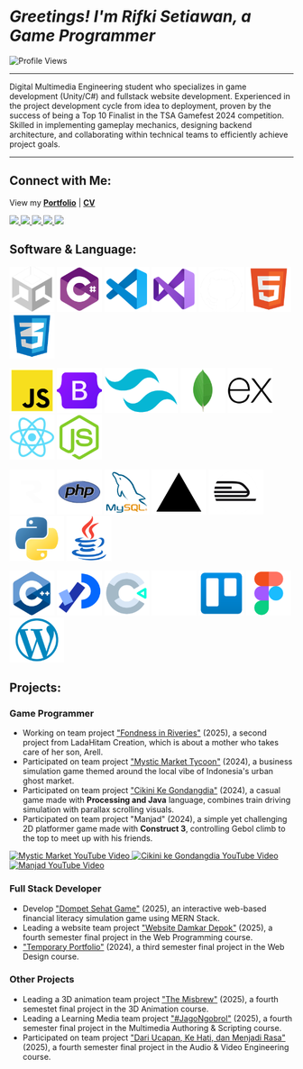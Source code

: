 # _Greetings! I'm Rifki Setiawan, a Game Programmer_

<img src="https://komarev.com/ghpvc/?username=rifkisetiawan0101&label=Profile%20views&color=EE4B2B&style=flat" alt="Profile Views"/>

---

Digital Multimedia Engineering student who specializes in game development (Unity/C#) and fullstack website development. Experienced in the project development cycle from idea to deployment, proven by the success of being a Top 10 Finalist in the TSA Gamefest 2024 competition. Skilled in implementing gameplay mechanics, designing backend architecture, and collaborating within technical teams to efficiently achieve project goals.

---

## Connect with Me:

View my [**Portfolio**](https://my-web-portfolio-rifkisetiawan0101s-projects.vercel.app/) | 
[**CV**](https://drive.google.com/drive/folders/1nfHXCFGkdqJYGJe5yiUhc_whtMdLuIsx?usp=sharing)

<p align="left">
  <a href="https://linkedin.com/in/rifki-setiawan0101" target="_blank" rel="noopener noreferrer">
    <img src="https://img.shields.io/badge/LINKEDIN-0A66C2?style=for-the-badge&logo=linkedin&logoColor=white" />
  </a>
  <a href="https://github.com/rifkisetiawan0101" target="_blank" rel="noopener noreferrer">
    <img src="https://img.shields.io/badge/GITHUB-181717?style=for-the-badge&logo=github&logoColor=white" />
  </a>
<!--   <a href="https://www.behance.net/rifkisetiawan3" target="_blank" rel="noopener noreferrer">
    <img src="https://img.shields.io/badge/BEHANCE-1769FF?style=for-the-badge&logo=behance&logoColor=white" />
  </a> -->
  <a href="https://itch.io/profile/rstiawann" target="_blank" rel="noopener noreferrer">
    <img src="https://img.shields.io/badge/ITCH.IO-FA5C5C?style=for-the-badge&logo=itchdotio&logoColor=white" />
  </a>
  <a href="https://instagram.com/rstiawann_" target="_blank" rel="noopener noreferrer">
    <img src="https://img.shields.io/badge/INSTAGRAM-E4605F?style=for-the-badge&logo=instagram&logoColor=white" />
  </a>
  <a href="https://youtube.com/@rstiawann" target="_blank" rel="noopener noreferrer">
    <img src="https://img.shields.io/badge/YOUTUBE-FF0000?style=for-the-badge&logo=youtube&logoColor=white" />
  </a>
</p>

## Software & Language:

<p align="left">
  <!-- Baris 1 -->
  <a href="https://unity.com/"><img src="images/unity-white.png" alt="Unity" style="height:80px;"/></a>
  <a href="https://learn.microsoft.com/en-us/dotnet/csharp/"><img src="images/csharp.png" alt="C#" style="height:80px;"/></a>
  <a href="https://code.visualstudio.com/"><img src="images/vs-code.png" alt="VS Code" style="height:80px;"/></a>
  <a href="https://visualstudio.microsoft.com/"><img src="images/vs.png" alt="Visual Studio" style="height:80px;"/></a>
  <a href="https://github.com/"><img src="images/github-white.png" alt="GitHub" style="height:80px;"/></a>
  <a href="https://developer.mozilla.org/en-US/docs/Web/HTML"><img src="images/html5.png" alt="HTML5" style="height:80px;"/></a>
  <a href="https://developer.mozilla.org/en-US/docs/Web/CSS"><img src="images/css3.png" alt="CSS3" style="height:80px;"/></a>
</p>

<p align="left">
  <!-- Baris 2 -->
  <a href="https://developer.mozilla.org/en-US/docs/Web/JavaScript"><img src="images/js.png" alt="JavaScript" style="height:80px;"/></a>
  <a href="https://getbootstrap.com/"><img src="images/bootstrap.png" alt="Bootstrap" style="height:80px;"/></a>
  <a href="https://tailwindcss.com/"><img src="images/tailwind.png" alt="Tailwind" style="height:80px;"/></a>
  <a href="https://www.mongodb.com/"><img src="images/mongoDB.png" alt="MongoDB" style="height:80px;"/></a>
  <a href="https://expressjs.com/"><img src="images/express.png" alt="Express.js" style="height:80px;"/></a>
  <a href="https://react.dev/"><img src="images/react.png" alt="React" style="height:80px;"/></a>
  <a href="https://nodejs.org/"><img src="images/node.png" alt="Node.js" style="height:80px;"/></a>
</p>

<p align="left">
  <!-- Baris 3 -->
  <a href="https://resend.com/"><img src="images/resend-white.png" alt="Resend API" style="height:80px;"/></a>
  <a href="https://www.php.net/"><img src="images/php.png" alt="PHP" style="height:80px;"/></a>
  <a href="https://www.mysql.com/"><img src="images/mysql.png" alt="MySQL" style="height:80px;"/></a>
  <a href="https://vercel.com/"><img src="images/vercel.png" alt="Vercel" style="height:80px;"/></a>
  <a href="https://railway.app/"><img src="images/railway.png" alt="Railway" style="height:80px;"/></a>
  <a href="https://www.python.org/"><img src="images/phyton.png" alt="Python" style="height:80px;"/></a>
  <a href="https://www.java.com/"><img src="images/java.png" alt="Java" style="height:80px;"/></a>
</p>

<p align="left">
  <!-- Baris 4 -->
  <a href="https://isocpp.org/"><img src="images/c++.png" alt="C++" style="height:80px;"/></a>
  <a href="https://processing.org/"><img src="images/processing.png" alt="Processing" style="height:80px;"/></a>
  <a href="https://www.construct.net/en"><img src="images/construct3.png" alt="Construct 3" style="height:80px;"/></a>
  <a href="https://www.notion.so/"><img src="images/notion-white.png" alt="Notion" style="height:80px;"/></a>
  <a href="https://trello.com/"><img src="images/trello.png" alt="Trello" style="height:80px;"/></a>
  <a href="https://www.figma.com/"><img src="images/figma.png" alt="Figma" style="height:80px;"/></a>
  <a href="https://wordpress.org/"><img src="images/wordpress.png" alt="WordPress" style="height:80px;"/></a>
</p>


## Projects:

### Game Programmer

- Working on team project ["Fondness in Riveries"](https://github.com/rifkisetiawan0101/Fondness-In-Riveries) (2025), a second project from LadaHitam Creation, which is about a mother who takes care of her son, Arell.
- Participated on team project ["Mystic Market Tycoon"](https://github.com/rifkisetiawan0101/MysticMarketTycoon) (2024), a business simulation game themed around the local vibe of Indonesia's urban ghost market.
- Participated on team project ["Cikini Ke Gondangdia"](https://github.com/rifkisetiawan0101/Cikini-Ke-Gondangdia) (2024), a casual game made with **Processing and Java** language, combines train driving simulation with parallax scrolling visuals.
- Participated on team project "Manjad" (2024), a simple yet challenging 2D platformer game made with **Construct 3**, controlling Gebol climb to the top to meet up with his friends.

<p align="left">
  <!-- Mystic Market -->
  <a href="https://youtu.be/CdgIDbUS7bo?si=EKWbWNgNMICkFkAc" target="_blank">
    <img src="https://img.youtube.com/vi/CdgIDbUS7bo/0.jpg" alt="Mystic Market YouTube Video" width="260"/>
  </a>
  <!-- Cikini ke Gondangdia -->
  <a href="https://youtu.be/vSi4UqEW16I?si=H29lKZX52JJBtkf9" target="_blank">
    <img src="https://img.youtube.com/vi/vSi4UqEW16I/0.jpg" alt="Cikini ke Gondangdia YouTube Video" width="260"/>
  </a>
  <!-- Manjad -->
  <a href="https://youtu.be/qTV3yais-3U?si=QI4nCRHTXzUw-EG4" target="_blank">
    <img src="https://img.youtube.com/vi/qTV3yais-3U/0.jpg" alt="Manjad YouTube Video" width="260"/>
  </a>
</p>

### Full Stack Developer

- Develop ["Dompet Sehat Game"](https://github.com/rifkisetiawan0101/Dompet-Sehat-Game) (2025), an interactive web-based financial literacy simulation game using MERN Stack.
- Leading a website team project ["Website Damkar Depok"](https://github.com/rifkisetiawan0101/Website-Damkar-Depok) (2025), a fourth semester final project in the Web Programming course.
- ["Temporary Portfolio"](https://github.com/rifkisetiawan0101/Personal-Portfolio) (2024), a third semester final project in the Web Design course.

### Other Projects

- Leading a 3D animation team project ["The Misbrew"](https://youtu.be/KhWlnyI7htA?feature=shared) (2025), a fourth semestet final project in the 3D Animation course.
- Leading a Learning Media team project ["#JagoNgobrol"](https://youtu.be/rHxLwGc80PQ?feature=shared) (2025), a fourth semester final project in the Multimedia Authoring & Scripting course.
- Participated on team project ["Dari Ucapan, Ke Hati, dan Menjadi Rasa"](https://youtu.be/odorBME8NAI?feature=shared) (2025), a fourth semester final project in the Audio & Video Engineering course. 
